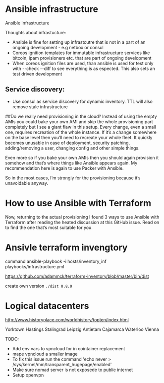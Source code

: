 # Ansible infrastructure
Ansible infrastructure

Thoughts about infrastucture:

* Ansible is fine for setting up infrastcutre that is not in a part of an ongoing development - e.g netbox or consul
* Coreos ignition templates for immutable infrastructure services like bitcoin, ipam provisioners etc. that are part of ongoing development
* When coreos ignition files are used, than ansible is used for test only with --check --diff to see everything is as espected. This also sets an test driven development

##  Service discovery:

* Use consul as service discovery for dynamic inventory. TTL will also remove stale infrastructure

##Do we really need provisioning in the cloud?
Instead of using the empty AMIs you could bake your own AMI and skip the whole provisioning part completely but I see a giant flaw in this setup. Every change, even a small one, requires recreation of the whole instance. If it’s a change somewhere on the base level then you’ll need to recreate your whole fleet. It quickly becomes unusable in case of deployment, security patching, adding/removing a user, changing config and other simple things.

Even more so if you bake your own AMIs then you should again provision it somehow and that’s where things like Ansible appears again. My recommendation here is again to use Packer with Ansible.

So in the most cases, I’m strongly for the provisioning because it’s unavoidable anyway.

# How to use Ansible with Terraform
Now, returning to the actual provisioning I found 3 ways to use Ansible with Terraform after reading the heated discussion at this GitHub issue. Read on to find the one that’s most suitable for you.

# Ansivle terraform invengtory
command ansible-playbook -i hosts/inventory_inf playbooks/infrastructure.yml

https://github.com/adammck/terraform-inventory/blob/master/bin/dist

create own version `./dist 0.8.0`

# Logical datacenters
http://www.historyplace.com/worldhistory/topten/index.html

Yorktown
Hastings
Stalingrad
Leipzig
Antietam
Cajamarca
Waterloo
Vienna



TODO:

* Add env vars to vpncloud for in cointainer replacement
* mape vpncloud a smaller image
* To fix this issue run the command 'echo never > /sys/kernel/mm/transparent_hugepage/enabled'
* Make sure nomad server is not exposede to public internet
* Setup openvpn
